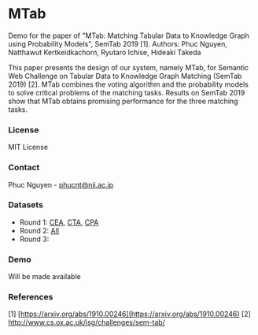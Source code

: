# MTab
Demo for the paper of "MTab: Matching Tabular Data to Knowledge Graph using Probability Models", SemTab 2019 [1]. 
Authors: Phuc Nguyen, Natthawut Kertkeidkachorn, Ryutaro Ichise, Hideaki Takeda

This paper presents the design of our system, namely MTab, for Semantic Web Challenge on Tabular Data to Knowledge Graph Matching (SemTab 2019) [2]. MTab combines the voting algorithm and the probability models to solve critical problems of the matching tasks. Results on SemTab 2019 show that MTab obtains promising performance for the three matching tasks. 

### License
MIT License

### Contact
Phuc Nguyen - phucnt@nii.ac.jp

### Datasets
- Round 1: [CEA](http://www.cs.ox.ac.uk/isg/challenges/sem-tab/data/CEA_Round1.tar.gz), [CTA](http://www.cs.ox.ac.uk/isg/challenges/sem-tab/data/CTA_Round1.tar.gz), [CPA](http://www.cs.ox.ac.uk/isg/challenges/sem-tab/data/CPA_Round1.tar.gz)
- Round 2: [All](http://www.cs.ox.ac.uk/isg/challenges/sem-tab/data/Tables_Round2.tar.gz)
- Round 3: 

### Demo
Will be made available

### References
[1] [https://arxiv.org/abs/1910.00246](https://arxiv.org/abs/1910.00246)
[2] http://www.cs.ox.ac.uk/isg/challenges/sem-tab/
